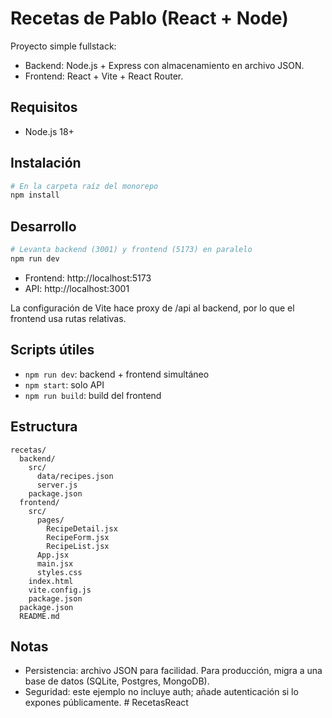 # Recetas de Pablo (React + Node)

Proyecto simple fullstack:
- Backend: Node.js + Express con almacenamiento en archivo JSON.
- Frontend: React + Vite + React Router.

## Requisitos
- Node.js 18+

## Instalación

```powershell
# En la carpeta raíz del monorepo
npm install
```

## Desarrollo

```powershell
# Levanta backend (3001) y frontend (5173) en paralelo
npm run dev
```

- Frontend: http://localhost:5173
- API: http://localhost:3001

La configuración de Vite hace proxy de /api al backend, por lo que el frontend usa rutas relativas.

## Scripts útiles
- `npm run dev`: backend + frontend simultáneo
- `npm start`: solo API
- `npm run build`: build del frontend

## Estructura
```
recetas/
  backend/
    src/
      data/recipes.json
      server.js
    package.json
  frontend/
    src/
      pages/
        RecipeDetail.jsx
        RecipeForm.jsx
        RecipeList.jsx
      App.jsx
      main.jsx
      styles.css
    index.html
    vite.config.js
    package.json
  package.json
  README.md
```

## Notas
- Persistencia: archivo JSON para facilidad. Para producción, migra a una base de datos (SQLite, Postgres, MongoDB).
- Seguridad: este ejemplo no incluye auth; añade autenticación si lo expones públicamente.
#   R e c e t a s R e a c t  
 